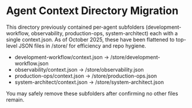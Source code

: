 # Agent Context Directory Migration

This directory previously contained per-agent subfolders (development-workflow, observability, production-ops, system-architect) each with a single context.json. As of October 2025, these have been flattened to top-level JSON files in /store/ for efficiency and repo hygiene.

- development-workflow/context.json → /store/development-workflow.json
- observability/context.json → /store/observability.json
- production-ops/context.json → /store/production-ops.json
- system-architect/context.json → /store/system-architect.json

You may safely remove these subfolders after confirming no other files remain.

